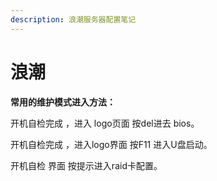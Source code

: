 ```yaml
---
description: 浪潮服务器配置笔记
---
```


# 浪潮

**常用的维护模式进入方法：**

开机自检完成 ，进入 logo页面 按del进去 bios。

开机自检完成 ，进入logo界面 按F11 进入U盘启动。

开机自检 界面 按提示进入raid卡配置。
